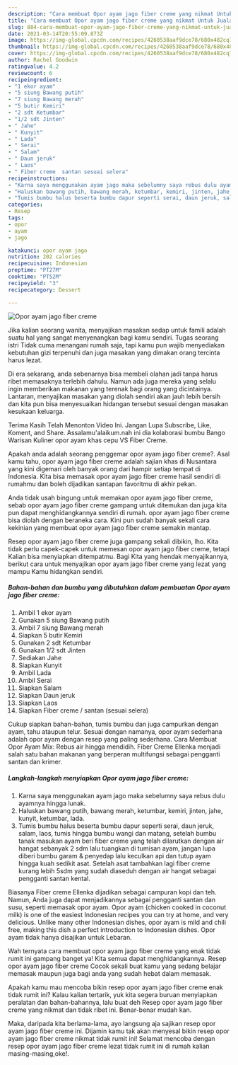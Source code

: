 ```yaml
---
description: "Cara membuat Opor ayam jago fiber creme yang nikmat Untuk Jualan"
title: "Cara membuat Opor ayam jago fiber creme yang nikmat Untuk Jualan"
slug: 884-cara-membuat-opor-ayam-jago-fiber-creme-yang-nikmat-untuk-jualan
date: 2021-03-14T20:55:09.873Z
image: https://img-global.cpcdn.com/recipes/4260538aaf9dce78/680x482cq70/opor-ayam-jago-fiber-creme-foto-resep-utama.jpg
thumbnail: https://img-global.cpcdn.com/recipes/4260538aaf9dce78/680x482cq70/opor-ayam-jago-fiber-creme-foto-resep-utama.jpg
cover: https://img-global.cpcdn.com/recipes/4260538aaf9dce78/680x482cq70/opor-ayam-jago-fiber-creme-foto-resep-utama.jpg
author: Rachel Goodwin
ratingvalue: 4.2
reviewcount: 6
recipeingredient:
- "1 ekor ayam"
- "5 siung Bawang putih"
- "7 siung Bawang merah"
- "5 butir Kemiri"
- "2 sdt Ketumbar"
- "1/2 sdt Jinten"
- " Jahe"
- " Kunyit"
- " Lada"
- " Serai"
- " Salam"
- " Daun jeruk"
- " Laos"
- " Fiber creme  santan sesuai selera"
recipeinstructions:
- "Karna saya menggunakan ayam jago maka sebelumny saya rebus dulu ayamnya hingga lunak."
- "Haluskan bawang putih, bawang merah, ketumbar, kemiri, jinten, jahe, kunyit, ketumbar, lada."
- "Tumis bumbu halus beserta bumbu dapur seperti serai, daun jeruk, salam, laos, tumis hingga bumbu wangi dan matang, setelah bumbu tanak masukan ayam beri fiber creme yang telah dilarutkan dengan air hangat sebanyak 2 sdm lalu tuangkan di tumisan ayam, jangan lupa diberi bumbu garam &amp; penyedap lalu keculkan api dan tutup ayam hingga kuah sedikit asat. Setelah asat tambahkan lagi fiber creme kurang lebih 5sdm yang sudah diaseduh dengan air hangat sebagai pengganti santan kental."
categories:
- Resep
tags:
- opor
- ayam
- jago

katakunci: opor ayam jago 
nutrition: 202 calories
recipecuisine: Indonesian
preptime: "PT27M"
cooktime: "PT52M"
recipeyield: "3"
recipecategory: Dessert

---
```



![Opor ayam jago fiber creme](https://img-global.cpcdn.com/recipes/4260538aaf9dce78/680x482cq70/opor-ayam-jago-fiber-creme-foto-resep-utama.jpg)

Jika kalian seorang wanita, menyajikan masakan sedap untuk famili adalah suatu hal yang sangat menyenangkan bagi kamu sendiri. Tugas seorang istri Tidak cuma menangani rumah saja, tapi kamu pun wajib menyediakan kebutuhan gizi terpenuhi dan juga masakan yang dimakan orang tercinta harus lezat.

Di era  sekarang, anda sebenarnya bisa membeli olahan jadi tanpa harus ribet memasaknya terlebih dahulu. Namun ada juga mereka yang selalu ingin memberikan makanan yang terenak bagi orang yang dicintainya. Lantaran, menyajikan masakan yang diolah sendiri akan jauh lebih bersih dan kita pun bisa menyesuaikan hidangan tersebut sesuai dengan masakan kesukaan keluarga. 

Terima Kasih Telah Menonton Video Ini. Jangan Lupa Subscribe, Like, Koment, and Share. Assalamu&#39;alaikum.nah ini dia kolaborasi bumbu Bango Warisan Kuliner opor ayam khas cepu VS Fiber Creme.

Apakah anda adalah seorang penggemar opor ayam jago fiber creme?. Asal kamu tahu, opor ayam jago fiber creme adalah sajian khas di Nusantara yang kini digemari oleh banyak orang dari hampir setiap tempat di Indonesia. Kita bisa memasak opor ayam jago fiber creme hasil sendiri di rumahmu dan boleh dijadikan santapan favoritmu di akhir pekan.

Anda tidak usah bingung untuk memakan opor ayam jago fiber creme, sebab opor ayam jago fiber creme gampang untuk ditemukan dan juga kita pun dapat menghidangkannya sendiri di rumah. opor ayam jago fiber creme bisa diolah dengan beraneka cara. Kini pun sudah banyak sekali cara kekinian yang membuat opor ayam jago fiber creme semakin mantap.

Resep opor ayam jago fiber creme juga gampang sekali dibikin, lho. Kita tidak perlu capek-capek untuk memesan opor ayam jago fiber creme, tetapi Kalian bisa menyiapkan ditempatmu. Bagi Kita yang hendak menyajikannya, berikut cara untuk menyajikan opor ayam jago fiber creme yang lezat yang mampu Kamu hidangkan sendiri.

<!--inarticleads1-->

##### Bahan-bahan dan bumbu yang dibutuhkan dalam pembuatan Opor ayam jago fiber creme:

1. Ambil 1 ekor ayam
1. Gunakan 5 siung Bawang putih
1. Ambil 7 siung Bawang merah
1. Siapkan 5 butir Kemiri
1. Gunakan 2 sdt Ketumbar
1. Gunakan 1/2 sdt Jinten
1. Sediakan  Jahe
1. Siapkan  Kunyit
1. Ambil  Lada
1. Ambil  Serai
1. Siapkan  Salam
1. Siapkan  Daun jeruk
1. Siapkan  Laos
1. Siapkan  Fiber creme / santan (sesuai selera)


Cukup siapkan bahan-bahan, tumis bumbu dan juga campurkan dengan ayam, tahu ataupun telur. Sesuai dengan namanya, opor ayam sederhana adalah opor ayam dengan resep yang paling sederhana. Cara Membuat Opor Ayam Mix: Rebus air hingga mendidih. Fiber Creme Ellenka menjadi salah satu bahan makanan yang berperan multifungsi sebagai pengganti santan dan krimer. 

<!--inarticleads2-->

##### Langkah-langkah menyiapkan Opor ayam jago fiber creme:

1. Karna saya menggunakan ayam jago maka sebelumny saya rebus dulu ayamnya hingga lunak.
1. Haluskan bawang putih, bawang merah, ketumbar, kemiri, jinten, jahe, kunyit, ketumbar, lada.
1. Tumis bumbu halus beserta bumbu dapur seperti serai, daun jeruk, salam, laos, tumis hingga bumbu wangi dan matang, setelah bumbu tanak masukan ayam beri fiber creme yang telah dilarutkan dengan air hangat sebanyak 2 sdm lalu tuangkan di tumisan ayam, jangan lupa diberi bumbu garam &amp; penyedap lalu keculkan api dan tutup ayam hingga kuah sedikit asat. Setelah asat tambahkan lagi fiber creme kurang lebih 5sdm yang sudah diaseduh dengan air hangat sebagai pengganti santan kental.


Biasanya Fiber creme Ellenka dijadikan sebagai campuran kopi dan teh. Namun, Anda juga dapat menjadikannya sebagai pengganti santan dan susu, seperti memasak opor ayam. Opor ayam (chicken cooked in coconut milk) is one of the easiest Indonesian recipes you can try at home, and very delicious. Unlike many other Indonesian dishes, opor ayam is mild and chili free, making this dish a perfect introduction to Indonesian dishes. Opor ayam tidak hanya disajikan untuk Lebaran. 

Wah ternyata cara membuat opor ayam jago fiber creme yang enak tidak rumit ini gampang banget ya! Kita semua dapat menghidangkannya. Resep opor ayam jago fiber creme Cocok sekali buat kamu yang sedang belajar memasak maupun juga bagi anda yang sudah hebat dalam memasak.

Apakah kamu mau mencoba bikin resep opor ayam jago fiber creme enak tidak rumit ini? Kalau kalian tertarik, yuk kita segera buruan menyiapkan peralatan dan bahan-bahannya, lalu buat deh Resep opor ayam jago fiber creme yang nikmat dan tidak ribet ini. Benar-benar mudah kan. 

Maka, daripada kita berlama-lama, ayo langsung aja sajikan resep opor ayam jago fiber creme ini. Dijamin kamu tak akan menyesal bikin resep opor ayam jago fiber creme nikmat tidak rumit ini! Selamat mencoba dengan resep opor ayam jago fiber creme lezat tidak rumit ini di rumah kalian masing-masing,oke!.

